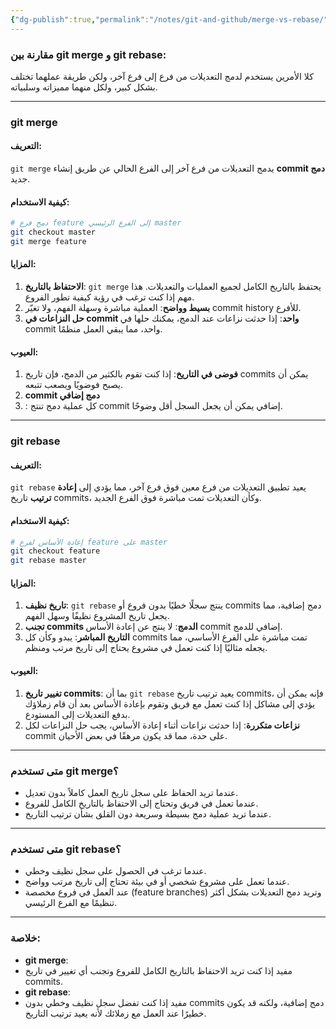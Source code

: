 ```yaml
---
{"dg-publish":true,"permalink":"/notes/git-and-github/merge-vs-rebase/"}
---
```


### مقارنة بين **git merge** و **git rebase**:

كلا الأمرين يستخدم لدمج التعديلات من فرع إلى فرع آخر، ولكن طريقة عملهما تختلف بشكل كبير، ولكل منهما مميزاته وسلبياته.

---

### **git merge**

#### التعريف:
`git merge` يدمج التعديلات من فرع آخر إلى الفرع الحالي عن طريق إنشاء **commit دمج** جديد.

#### كيفية الاستخدام:
```bash
# دمج فرع feature إلى الفرع الرئيسي master
git checkout master
git merge feature
```

#### المزايا:
1. **الاحتفاظ بالتاريخ**: `git merge` يحتفظ بالتاريخ الكامل لجميع العمليات والتعديلات. هذا مهم إذا كنت ترغب في رؤية كيفية تطور الفروع.
2. **بسيط وواضح**: العملية مباشرة وسهلة الفهم، ولا تغيّر commit history للأفرع.
3. **حل النزاعات في commit واحد**: إذا حدثت نزاعات عند الدمج، يمكنك حلها في commit واحد، مما يبقي العمل منظمًا.

#### العيوب:
1. **فوضى في التاريخ**: إذا كنت تقوم بالكثير من الدمج، فإن تاريخ commits يمكن أن يصبح فوضويًا ويصعب تتبعه.
2. **commit دمج إضافي**
3. : كل عملية دمج تنتج commit إضافي يمكن أن يجعل السجل أقل وضوحًا.

---

### **git rebase**

#### التعريف:
`git rebase`
يعيد تطبيق التعديلات من فرع معين فوق فرع آخر، مما يؤدي إلى **إعادة ترتيب** تاريخ commits،
وكأن التعديلات تمت مباشرة فوق الفرع الجديد.

#### كيفية الاستخدام:
```bash
# إعادة الأساس لفرع feature على master
git checkout feature
git rebase master
```

#### المزايا:
1. **تاريخ نظيف**: `git rebase` ينتج سجلًا خطيًا بدون فروع أو commits دمج إضافية، مما يجعل تاريخ المشروع نظيفًا وسهل الفهم.
2. **تجنب commits الدمج**: لا ينتج عن إعادة الأساس commit إضافي للدمج.
3. **التاريخ المباشر**: يبدو وكأن كل commits تمت مباشرة على الفرع الأساسي، مما يجعله مثاليًا إذا كنت تعمل في مشروع يحتاج إلى تاريخ مرتب ومنظم.

#### العيوب:
1. **تغيير تاريخ commits**: بما أن `git rebase` يعيد ترتيب تاريخ commits، فإنه يمكن أن يؤدي إلى مشاكل إذا كنت تعمل مع فريق وتقوم بإعادة الأساس بعد أن قام زملاؤك بدفع التعديلات إلى المستودع.
2. **نزاعات متكررة**: إذا حدثت نزاعات أثناء إعادة الأساس، يجب حل النزاعات لكل commit على حدة، مما قد يكون مرهقًا في بعض الأحيان.

---

### متى تستخدم **git merge**؟

- عندما تريد الحفاظ على سجل تاريخ العمل كاملاً بدون تعديل.
- عندما تعمل في فريق وتحتاج إلى الاحتفاظ بالتاريخ الكامل للفروع.
- عندما تريد عملية دمج بسيطة وسريعة دون القلق بشأن ترتيب التاريخ.

---

### متى تستخدم **git rebase**؟

- عندما ترغب في الحصول على سجل نظيف وخطي.
- عندما تعمل على مشروع شخصي أو في بيئة تحتاج إلى تاريخ مرتب وواضح.
- عند العمل في فروع مخصصة (feature branches) وتريد دمج التعديلات بشكل أكثر تنظيمًا مع الفرع الرئيسي.

---

### خلاصة:

- **git merge**:
- مفيد إذا كنت تريد الاحتفاظ بالتاريخ الكامل للفروع وتجنب أي تغيير في تاريخ commits.
- **git rebase**:
- مفيد إذا كنت تفضل سجل نظيف وخطي بدون commits دمج إضافية، ولكنه قد يكون خطيرًا عند العمل مع زملائك لأنه يعيد ترتيب التاريخ.